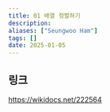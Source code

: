 ```yaml
---
title: 01 배열 정렬하기
description: 
aliases: ["Seungwoo Ham"] 
tags: []
date: 2025-01-05
---
```

## 링크

https://wikidocs.net/222564